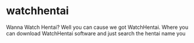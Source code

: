 # watchhentai
Wanna Watch Hentai? Well you can cause we got WatchHentai. Where you can download WatchHentai software and just search the hentai name you 
